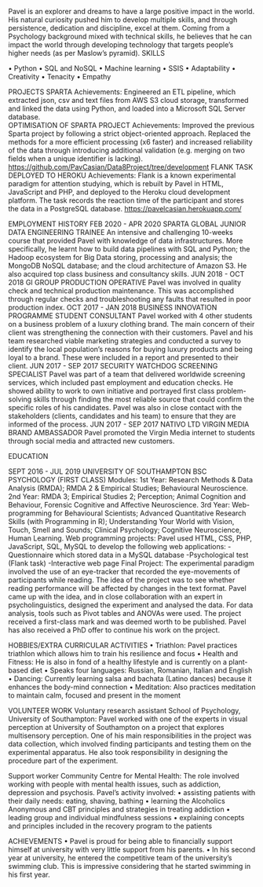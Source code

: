 

Pavel is an explorer and dreams to have a large positive impact in the world. His natural curiosity pushed him to develop multiple skills, and through persistence, dedication and discipline, excel at them. Coming from a Psychology background mixed with technical skills, he believes that he can impact the world through developing technology that targets people’s higher needs (as per Maslow’s pyramid). 
SKILLS 
 
•	Python
•	SQL and NoSQL
•	Machine learning
•	SSIS
•	Adaptability
•	Creativity
•	Tenacity
•	Empathy 

PROJECTS
SPARTA
Achievements: Engineered an ETL pipeline, which extracted json, csv and text files from AWS S3 cloud storage, transformed and linked the data using Python, and loaded into a Microsoft SQL Server database.  
OPTIMISATION OF SPARTA PROJECT
Achievements: Improved the previous Sparta project by following a strict object-oriented approach. Replaced the methods for a more efficient processing (x6 faster) and increased reliability of the data through introducing additional validation (e.g. merging on two fields when a unique identifier is lacking). https://github.com/PavCasian/Data8Project/tree/development
FLANK TASK DEPLOYED TO HEROKU
Achievements: Flank is a known experimental paradigm for attention studying, which is rebuilt by Pavel in HTML, JavaScript and PHP, and deployed to the Heroku cloud development platform. The task records the reaction time of the participant and stores the data in a PostgreSQL database. https://pavelcasian.herokuapp.com/

EMPLOYMENT HISTORY
FEB 2020 - APR 2020
SPARTA GLOBAL
JUNIOR DATA ENGINEERING TRAINEE
An intensive and challenging 10-weeks course that provided Pavel with knowledge of data infrastructures. More specifically, he learnt how to build data pipelines with SQL and Python; the Hadoop ecosystem for Big Data storing, processing and analysis; the MongoDB NoSQL database; and the cloud architecture of Amazon S3. He also acquired top class business and consultancy skills.
JUN 2018 - OCT 2018
GI GROUP
PRODUCTION OPERATIVE
Pavel was involved in quality check and technical production maintenance. This was accomplished through regular checks and troubleshooting any faults that resulted in poor production index.
OCT 2017 - JAN 2018
BUSINESS INNOVATION PROGRAMME
STUDENT CONSULTANT
Pavel worked with 4 other students on a business problem of a luxury clothing brand. The main concern of their client was strengthening the connection with their customers. Pavel and his team researched viable marketing strategies and conducted a survey to identify the local population’s reasons for buying luxury products and being loyal to a brand. These were included in a report and presented to their client.
JUN 2017 - SEP 2017
SECURITY WATCHDOG
SCREENING SPECIALIST
Pavel was part of a team that delivered worldwide screening services, which included past employment and education checks. He showed ability to work to own initiative and portrayed first class problem-solving skills through finding the most reliable source that could confirm the specific roles of his candidates. Pavel was also in close contact with the stakeholders (clients, candidates and his team) to ensure that they are informed of the process. 
JUN 2017 - SEP 2017
NATIVO LTD
VIRGIN MEDIA BRAND AMBASSADOR
Pavel promoted the Virgin Media internet to students through social media and attracted new customers.

EDUCATION

SEPT 2016 - JUL 2019
UNIVERSITY OF SOUTHAMPTON
BSC PSYCHOLOGY (FIRST CLASS)
Modules:
1st Year: Research Methods & Data Analysis (RMDA); RMDA 2 & Empirical Studies; Behavioural Neuroscience.
2nd Year: RMDA 3; Empirical Studies 2; Perception; Animal Cognition and Behaviour, Forensic Cognitive and Affective Neuroscience.
3rd Year: Web-programming for Behavioural Scientists; Advanced Quantitative Research Skills (with Programming in R); Understanding Your World with Vision, Touch, Smell and Sounds; Clinical Psychology; Cognitive Neuroscience, Human Learning.
Web programming projects: Pavel used HTML, CSS, PHP, JavaScript, SQL, MySQL to develop
the following web applications:
-Questionnaire which stored data in a MySQL database
-Psychological test (Flank task) 
-Interactive web page
Final Project: The experimental paradigm involved the use of an eye-tracker that recorded the eye-movements of participants while reading. The idea of the project was to see whether reading performance will be affected by changes in the text format. Pavel came up with the idea, and in close collaboration with an expert in psycholinguistics, designed the experiment and analysed the data. For data analysis, tools such as Pivot tables and ANOVAs were used. The project received a first-class mark and was deemed worth to be published. Pavel has also received a PhD offer to continue his work on the project. 

HOBBIES/EXTRA CURRICULAR ACTIVITIES
•	Triathlon: Pavel practices triathlon which allows him to train his resilience and focus
•	Health and Fitness: He is also in fond of a healthy lifestyle and is currently on a plant-based diet
•	Speaks four languages: Russian, Romanian, Italian and English
•	Dancing: Currently learning salsa and bachata (Latino dances) because it enhances the body-mind connection
•	Meditation: Also practices meditation to maintain calm, focused and present in the moment

VOLUNTEER WORK
Voluntary research assistant
School of Psychology, University of Southampton: Pavel worked with one of the experts in visual perception at University of Southampton on a project that explores multisensory perception. One of his main responsibilities in the project was data collection, which involved finding participants and testing them on the experimental apparatus. He also took responsibility in designing the procedure part of the experiment.

Support worker
Community Centre for Mental Health: The role involved working with people with mental health issues, such as addiction, depression and psychosis. Pavel’s activity involved:
•	assisting patients with their daily needs: eating, shaving, bathing
•	learning the Alcoholics Anonymous and CBT principles and strategies in treating addiction
•	leading group and individual mindfulness sessions
•	explaining concepts and principles included in the recovery program to the patients

ACHIEVEMENTS 
•	Pavel is proud for being able to financially support himself at university with very little support from his parents. 
•	In his second year at university, he entered the competitive team of the university’s swimming club. This is impressive considering that he started swimming in his first year. 

